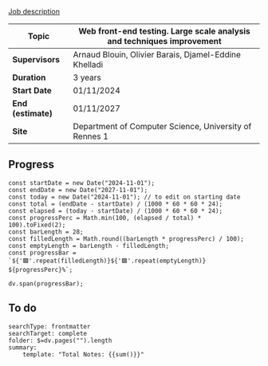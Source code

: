 [Job description](https://www.diverse-team.fr/positions/front-end-analysis/)

| **Topic**          | Web front-end testing. Large scale analysis and techniques improvement |
| ------------------ | ---------------------------------------------------------------------- |
| **Supervisors**    | Arnaud Blouin, Olivier Barais, Djamel-Eddine Khelladi                  |
| **Duration**       | 3 years                                                                |
| **Start Date**     | 01/11/2024                                                             |
| **End (estimate)** | 01/11/2027                                                             |
| **Site**           | Department of Computer Science, University of Rennes 1                 |
## Progress

```dataviewjs
const startDate = new Date("2024-11-01");
const endDate = new Date("2027-11-01");
const today = new Date("2024-11-01"); // to edit on starting date
const total = (endDate - startDate) / (1000 * 60 * 60 * 24);
const elapsed = (today - startDate) / (1000 * 60 * 60 * 24);
const progressPerc = Math.min(100, (elapsed / total) * 100).toFixed(2);
const barLength = 28;
const filledLength = Math.round((barLength * progressPerc) / 100);
const emptyLength = barLength - filledLength;
const progressBar = `${'🟩'.repeat(filledLength)}${'🟪'.repeat(emptyLength)} ${progressPerc}%`;

dv.span(progressBar);
```

## To do


```dataview
searchType: frontmatter
searchTarget: complete 
folder: $=dv.pages("").length
summary: 
    template: "Total Notes: {{sum()}}"

```